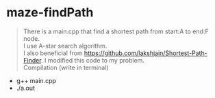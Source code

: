 # maze-findPath
> There is a main.cpp that find a shortest path from start:A to end:F node.<br>
I use A-star search algorithm.<br>
I also beneficial from https://github.com/lakshjain/Shortest-Path-Finder. I modified this code to my problem.<br>
Compilation (write in terminal)
<ul>
  <li>g++ main.cpp</li>
  <li>./a.out</li>
</ul>

